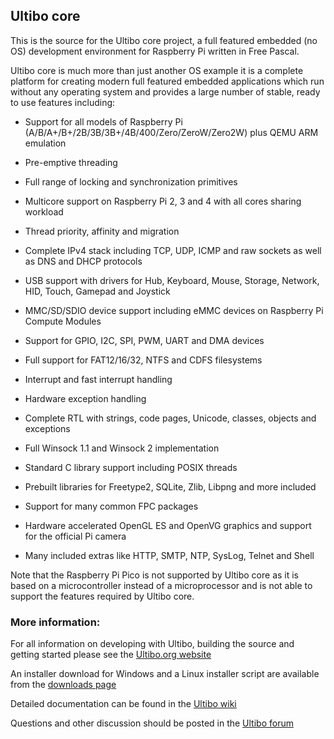 ## Ultibo core

This is the source for the Ultibo core project, a full featured embedded (no OS) development environment for Raspberry Pi written in Free Pascal.

Ultibo core is much more than just another OS example it is a complete platform for creating modern full featured embedded applications which run without any operating system and provides a large number of stable, ready to use features including:

* Support for all models of Raspberry Pi (A/B/A+/B+/2B/3B/3B+/4B/400/Zero/ZeroW/Zero2W) plus QEMU ARM emulation

* Pre-emptive threading

* Full range of locking and synchronization primitives

* Multicore support on Raspberry Pi 2, 3 and 4 with all cores sharing workload

* Thread priority, affinity and migration

* Complete IPv4 stack including TCP, UDP, ICMP and raw sockets as well as DNS and DHCP protocols

* USB support with drivers for Hub, Keyboard, Mouse, Storage, Network, HID, Touch, Gamepad and Joystick

* MMC/SD/SDIO device support including eMMC devices on Raspberry Pi Compute Modules

* Support for GPIO, I2C, SPI, PWM, UART and DMA devices

* Full support for FAT12/16/32, NTFS and CDFS filesystems

* Interrupt and fast interrupt handling

* Hardware exception handling

* Complete RTL with strings, code pages, Unicode, classes, objects and exceptions

* Full Winsock 1.1 and Winsock 2 implementation

* Standard C library support including POSIX threads

* Prebuilt libraries for Freetype2, SQLite, Zlib, Libpng and more included

* Support for many common FPC packages

* Hardware accelerated OpenGL ES and OpenVG graphics and support for the official Pi camera

* Many included extras like HTTP, SMTP, NTP, SysLog, Telnet and Shell

Note that the Raspberry Pi Pico is not supported by Ultibo core as it is based on a microcontroller instead of a microprocessor and is not able to support the features required by Ultibo core.

### More information:

For all information on developing with Ultibo, building the source and getting started please see the [Ultibo.org website](https://ultibo.org)

An installer download for Windows and a Linux installer script are available from the [downloads page](https://ultibo.org/download/)

Detailed documentation can be found in the [Ultibo wiki](https://ultibo.org/wiki)

Questions and other discussion should be posted in the [Ultibo forum](https://ultibo.org/forum/index.php)
